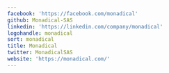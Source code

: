 ```yaml
---
facebook: 'https://facebook.com/monadical'
github: Monadical-SAS
linkedin: 'https://linkedin.com/company/monadical'
logohandle: monadical
sort: monadical
title: Monadical
twitter: MonadicalSAS
website: 'https://monadical.com/'
---
```

